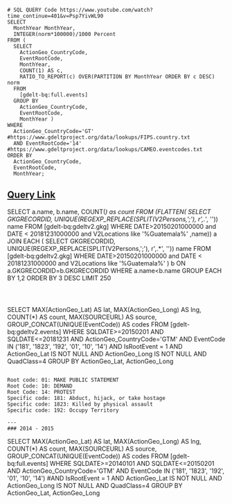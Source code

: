 ~~~
# SQL QUERY Code https://www.youtube.com/watch?time_continue=401&v=Psp7YivWL90
SELECT
  MonthYear MonthYear,
  INTEGER(norm*100000)/1000 Percent
FROM (
  SELECT
    ActionGeo_CountryCode,
    EventRootCode,
    MonthYear,
    COUNT(1) AS c,
    RATIO_TO_REPORT(c) OVER(PARTITION BY MonthYear ORDER BY c DESC) norm
  FROM
    [gdelt-bq:full.events]
  GROUP BY
    ActionGeo_CountryCode,
    EventRootCode,
    MonthYear )
WHERE
  ActionGeo_CountryCode='GT' #https://www.gdeltproject.org/data/lookups/FIPS.country.txt
  AND EventRootCode='14' #https://www.gdeltproject.org/data/lookups/CAMEO.eventcodes.txt
ORDER BY
  ActionGeo_CountryCode,
  EventRootCode,
  MonthYear;      
~~~
[Query Link](https://console.cloud.google.com/bigquery?sq=955477384685:99ebbecf5e1c4a4b8e00a03d2036e52e)
---
SELECT a.name, b.name, COUNT(*) as count
FROM (FLATTEN(
SELECT GKGRECORDID, UNIQUE(REGEXP_REPLACE(SPLIT(V2Persons,';'), r',.*', '')) name
FROM [gdelt-bq:gdeltv2.gkg] 
WHERE DATE>20150201000000 and DATE < 20181231000000 and V2Locations like '%Guatemala%'
,name)) a
JOIN EACH (
SELECT GKGRECORDID, UNIQUE(REGEXP_REPLACE(SPLIT(V2Persons,';'), r',.*', '')) name
FROM [gdelt-bq:gdeltv2.gkg] 
WHERE DATE>20150201000000 and DATE < 20181231000000 and V2Locations like '%Guatemala%'
) b
ON a.GKGRECORDID=b.GKGRECORDID
WHERE a.name<b.name
GROUP EACH BY 1,2
ORDER BY 3 DESC
LIMIT 250

~~~



~~~
SELECT
  MAX(ActionGeo_Lat) AS lat,
  MAX(ActionGeo_Long) AS lng,
  COUNT(*) AS count,
  MAX(SOURCEURL) AS source,
  GROUP_CONCAT(UNIQUE(EventCode)) AS codes
FROM
  [gdelt-bq:gdeltv2.events]
WHERE
  SQLDATE>=20150201
  AND SQLDATE<=20181231
  AND ActionGeo_CountryCode='GTM'
  AND EventCode IN ('181',
    '1823',
    '192',
    '01',
    '10',
    '14')
  AND IsRootEvent = 1
  AND ActionGeo_Lat IS NOT NULL
  AND ActionGeo_Long IS NOT NULL
  AND QuadClass=4
GROUP BY
  ActionGeo_Lat,
  ActionGeo_Long
~~~

Root code: 01: MAKE PUBLIC STATEMENT
Root Code: 10: DEMAND
Root Code: 14: PROTEST
Specific code: 181: Abduct, hijack, or take hostage
Specific code: 1823: Killed by physical assault
Specific code: 192: Occupy Territory

---
### 2014 - 2015 
~~~
SELECT
  MAX(ActionGeo_Lat) AS lat,
  MAX(ActionGeo_Long) AS lng,
  COUNT(*) AS count,
  MAX(SOURCEURL) AS source,
  GROUP_CONCAT(UNIQUE(EventCode)) AS codes
FROM
  [gdelt-bq:full.events] 
WHERE
  SQLDATE>=20140101
  AND SQLDATE<=20150201
  AND ActionGeo_CountryCode='GTM'
  AND EventCode IN ('181',
    '1823',
    '192',
    '01',
    '10',
    '14')
  #AND IsRootEvent = 1
  AND ActionGeo_Lat IS NOT NULL
  AND ActionGeo_Long IS NOT NULL
  AND QuadClass=4
GROUP BY
  ActionGeo_Lat,
  ActionGeo_Long
~~~
